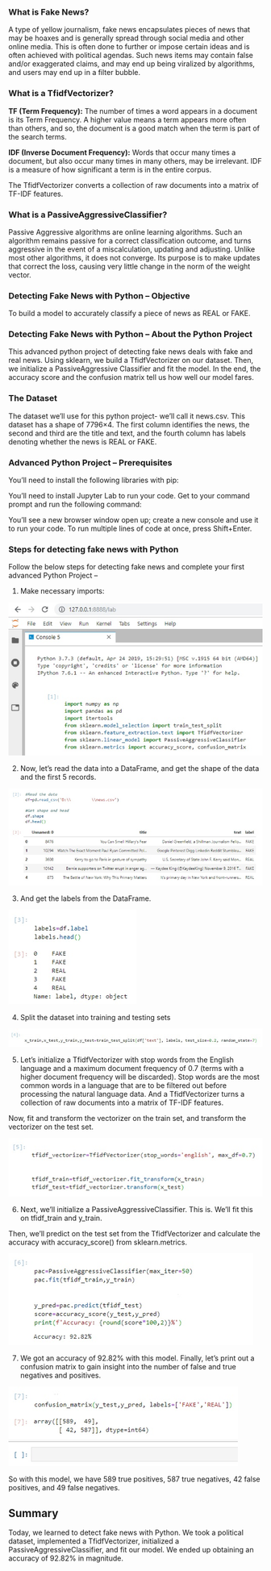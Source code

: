 ### What is Fake News?

A type of yellow journalism, fake news encapsulates pieces of news that may be hoaxes and is generally spread through social media and other online media. This is often done to further or impose certain ideas and is often achieved with political agendas. Such news items may contain false and/or exaggerated claims, and may end up being viralized by algorithms, and users may end up in a filter bubble.

### What is a TfidfVectorizer?

**TF (Term Frequency):** The number of times a word appears in a document is its Term Frequency. A higher value means a term appears more often than others, and so, the document is a good match when the term is part of the search terms.

**IDF (Inverse Document Frequency):** Words that occur many times a document, but also occur many times in many others, may be irrelevant. IDF is a measure of how significant a term is in the entire corpus.

The TfidfVectorizer converts a collection of raw documents into a matrix of TF-IDF features.

### What is a PassiveAggressiveClassifier?

Passive Aggressive algorithms are online learning algorithms. Such an algorithm remains passive for a correct classification outcome, and turns aggressive in the event of a miscalculation, updating and adjusting. Unlike most other algorithms, it does not converge. Its purpose is to make updates that correct the loss, causing very little change in the norm of the weight vector.

### Detecting Fake News with Python – Objective

To build a model to accurately classify a piece of news as REAL or FAKE.

### Detecting Fake News with Python – About the Python Project

This advanced python project of detecting fake news deals with fake and real news. Using sklearn, we build a TfidfVectorizer on our dataset. Then, we initialize a PassiveAggressive Classifier and fit the model. In the end, the accuracy score and the confusion matrix tell us how well our model fares.

### The Dataset

The dataset we’ll use for this python project- we’ll call it news.csv. This dataset has a shape of 7796×4. The first column identifies the news, the second and third are the title and text, and the fourth column has labels denoting whether the news is REAL or FAKE.

### Advanced Python Project – Prerequisites

You’ll need to install the following libraries with pip:

You’ll need to install Jupyter Lab to run your code. Get to your command prompt and run the following command:

You’ll see a new browser window open up; create a new console and use it to run your code. To run multiple lines of code at once, press Shift+Enter.

### Steps for detecting fake news with Python

Follow the below steps for detecting fake news and complete your first advanced Python Project –

1. Make necessary imports:

![Imports Screenshot](https://github.com/hemangikinger/FakeNewsRepo/blob/master/python-projects-imports-data_LI.jpg?raw=true)

2. Now, let’s read the data into a DataFrame, and get the shape of the data and the first 5 records.

![Read Data Screenshot](https://github.com/hemangikinger/FakeNewsRepo/blob/master/python-projects-read-data_LI.jpg?raw=true)

3. And get the labels from the DataFrame.

![Get Labels Screenshot](https://github.com/hemangikinger/FakeNewsRepo/blob/master/python-projects-get-labels-_LI.jpg)

4. Split the dataset into training and testing sets

![Split dataset Screenshot](https://github.com/hemangikinger/FakeNewsRepo/blob/master/split-dataset-in-python-projects_LI.jpg)

5. Let’s initialize a TfidfVectorizer with stop words from the English language and a maximum document frequency of 0.7 (terms with a higher document frequency will be discarded). Stop words are the most common words in a language that are to be filtered out before processing the natural language data. And a TfidfVectorizer turns a collection of raw documents into a matrix of TF-IDF features.

Now, fit and transform the vectorizer on the train set, and transform the vectorizer on the test set.

![TfidfVectorizer Screenshot](https://github.com/hemangikinger/FakeNewsRepo/blob/master/python-projects-tfidf_LI.jpg)

6. Next, we’ll initialize a PassiveAggressiveClassifier. This is. We’ll fit this on tfidf_train and y_train.

Then, we’ll predict on the test set from the TfidfVectorizer and calculate the accuracy with accuracy_score() from sklearn.metrics.

![PassiveAggressiveClassifier Screenshot](https://github.com/hemangikinger/FakeNewsRepo/blob/master/passive-aggressive-calssifier-in-python-projects_LI.jpg)

7. We got an accuracy of 92.82% with this model. Finally, let’s print out a confusion matrix to gain insight into the number of false and true negatives and positives.

![confusion matrix Screenshot](https://github.com/hemangikinger/FakeNewsRepo/blob/master/confusion-matrix-python-projects_LI.jpg)

So with this model, we have 589 true positives, 587 true negatives, 42 false positives, and 49 false negatives.

## Summary

Today, we learned to detect fake news with Python. We took a political dataset, implemented a TfidfVectorizer, initialized a PassiveAggressiveClassifier, and fit our model. We ended up obtaining an accuracy of 92.82% in magnitude.







